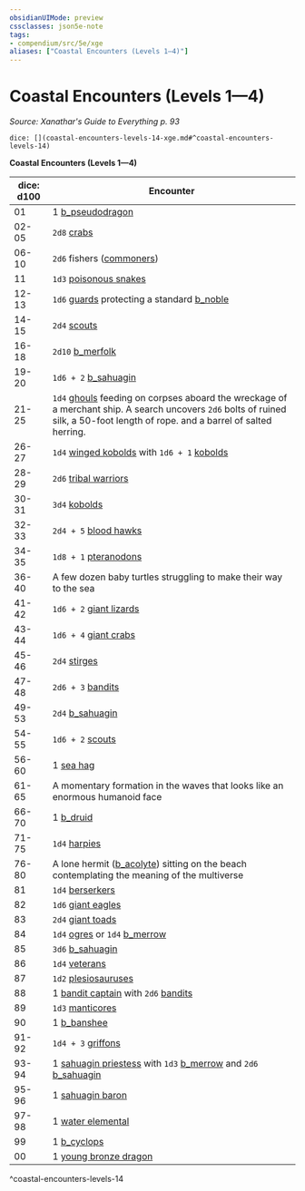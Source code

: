 ```yaml
---
obsidianUIMode: preview
cssclasses: json5e-note
tags:
- compendium/src/5e/xge
aliases: ["Coastal Encounters (Levels 1—4)"]
---
```

# Coastal Encounters (Levels 1—4)
*Source: Xanathar's Guide to Everything p. 93* 

`dice: [](coastal-encounters-levels-14-xge.md#^coastal-encounters-levels-14)`

**Coastal Encounters (Levels 1—4)**

| dice: d100 | Encounter |
|------------|-----------|
| 01 | 1 [b_pseudodragon](b_pseudodragon.md) |
| 02-05 | `2d8` [crabs](b_crab.md) |
| 06-10 | `2d6` fishers ([commoners](b_commoner.md)) |
| 11 | `1d3` [poisonous snakes](b_poisonous-snake.md) |
| 12-13 | `1d6` [guards](b_guard.md) protecting a standard [b_noble](2.%20GM%20Tools/5eTools%20Compendium%20&%20Rules/z_compendium/bestiary/humanoid/b_noble.md) |
| 14-15 | `2d4` [scouts](b_scout.md) |
| 16-18 | `2d10` [b_merfolk](b_merfolk.md) |
| 19-20 | `1d6 + 2` [b_sahuagin](b_sahuagin.md) |
| 21-25 | `1d4` [ghouls](b_ghoul.md) feeding on corpses aboard the wreckage of a merchant ship. A search uncovers `2d6` bolts of ruined silk, a 50-foot length of rope. and a barrel of salted herring. |
| 26-27 | `1d4` [winged kobolds](b_winged-kobold.md) with `1d6 + 1` [kobolds](b_kobold.md) |
| 28-29 | `2d6` [tribal warriors](b_tribal-warrior.md) |
| 30-31 | `3d4` [kobolds](b_kobold.md) |
| 32-33 | `2d4 + 5` [blood hawks](b_blood-hawk.md) |
| 34-35 | `1d8 + 1` [pteranodons](b_pteranodon.md) |
| 36-40 | A few dozen baby turtles struggling to make their way to the sea |
| 41-42 | `1d6 + 2` [giant lizards](b_giant-lizard.md) |
| 43-44 | `1d6 + 4` [giant crabs](b_giant-crab.md) |
| 45-46 | `2d4` [stirges](b_stirge.md) |
| 47-48 | `2d6 + 3` [bandits](b_bandit.md) |
| 49-53 | `2d4` [b_sahuagin](b_sahuagin.md) |
| 54-55 | `1d6 + 2` [scouts](b_scout.md) |
| 56-60 | 1 [sea hag](2.%20GM%20Tools/5eTools%20Compendium%20&%20Rules/z_compendium/bestiary/fey/b_sea-hag.md) |
| 61-65 | A momentary formation in the waves that looks like an enormous humanoid face |
| 66-70 | 1 [b_druid](b_druid.md) |
| 71-75 | `1d4` [harpies](b_harpy.md) |
| 76-80 | A lone hermit ([b_acolyte](2.%20GM%20Tools/5eTools%20Compendium%20&%20Rules/z_compendium/bestiary/humanoid/b_acolyte.md)) sitting on the beach contemplating the meaning of the multiverse |
| 81 | `1d4` [berserkers](b_berserker.md) |
| 82 | `1d6` [giant eagles](b_giant-eagle.md) |
| 83 | `2d4` [giant toads](b_giant-toad.md) |
| 84 | `1d4` [ogres](b_ogre.md) or `1d4` [b_merrow](b_merrow.md) |
| 85 | `3d6` [b_sahuagin](b_sahuagin.md) |
| 86 | `1d4` [veterans](b_veteran.md) |
| 87 | `1d2` [plesiosauruses](b_plesiosaurus.md) |
| 88 | 1 [bandit captain](b_bandit-captain.md) with `2d6` [bandits](b_bandit.md) |
| 89 | `1d3` [manticores](b_manticore.md) |
| 90 | 1 [b_banshee](b_banshee.md) |
| 91-92 | `1d4 + 3` [griffons](b_griffon.md) |
| 93-94 | 1 [sahuagin priestess](b_sahuagin-priestess.md) with `1d3` [b_merrow](b_merrow.md) and `2d6` [b_sahuagin](b_sahuagin.md) |
| 95-96 | 1 [sahuagin baron](b_sahuagin-baron.md) |
| 97-98 | 1 [water elemental](b_water-elemental.md) |
| 99 | 1 [b_cyclops](b_cyclops.md) |
| 00 | 1 [young bronze dragon](b_young-bronze-dragon.md) |
^coastal-encounters-levels-14
